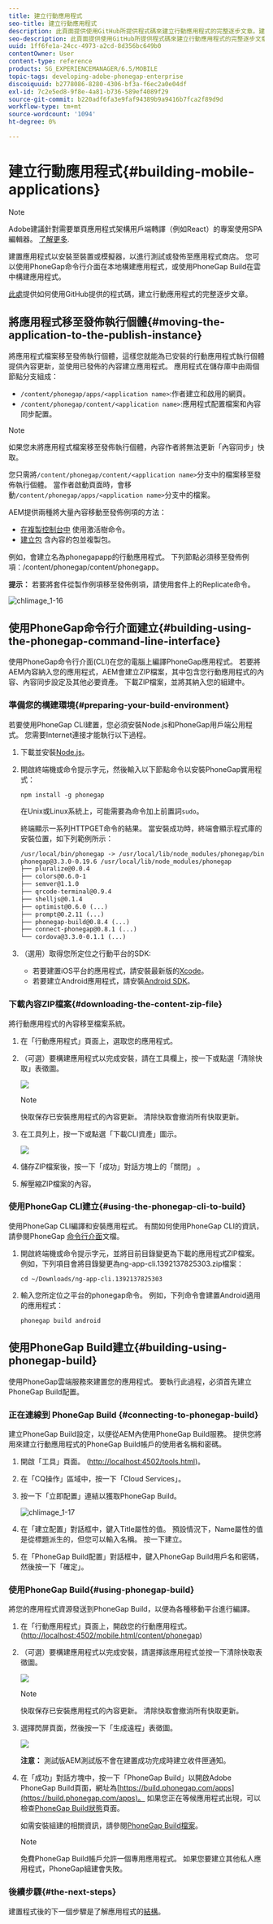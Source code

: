 ```yaml
---
title: 建立行動應用程式
seo-title: 建立行動應用程式
description: 此頁面提供使用GitHub所提供程式碼來建立行動應用程式的完整逐步文章。建置您的應用程式以安裝至裝置或模擬器，以進行測試或發佈至應用程式商店。 您可以使用PhoneGap命令行介面在本地構建應用程式，或使用PhoneGap Build在雲中構建應用程式。
seo-description: 此頁面提供使用GitHub所提供程式碼來建立行動應用程式的完整逐步文章。建置您的應用程式以安裝至裝置或模擬器，以進行測試或發佈至應用程式商店。 您可以使用PhoneGap命令行介面在本地構建應用程式，或使用PhoneGap Build在雲中構建應用程式。
uuid: 1ff6fe1a-24cc-4973-a2cd-8d356bc649b0
contentOwner: User
content-type: reference
products: SG_EXPERIENCEMANAGER/6.5/MOBILE
topic-tags: developing-adobe-phonegap-enterprise
discoiquuid: b2778086-8280-4306-bf3a-f6ec2a0e04df
exl-id: 7c2e5ed8-9f8e-4a81-b736-589ef4089f29
source-git-commit: b220adf6fa3e9faf94389b9a9416b7fca2f89d9d
workflow-type: tm+mt
source-wordcount: '1094'
ht-degree: 0%

---
```


# 建立行動應用程式{#building-mobile-applications}

>[!NOTE]
>
>Adobe建議針對需要單頁應用程式架構用戶端轉譯（例如React）的專案使用SPA編輯器。 [了解更多](/help/sites-developing/spa-overview.md).

建置應用程式以安裝至裝置或模擬器，以進行測試或發佈至應用程式商店。 您可以使用PhoneGap命令行介面在本地構建應用程式，或使用PhoneGap Build在雲中構建應用程式。

[此處](https://helpx.adobe.com/experience-manager/using/aem62_mobile.html)提供如何使用GitHub提供的程式碼，建立行動應用程式的完整逐步文章。

## 將應用程式移至發佈執行個體{#moving-the-application-to-the-publish-instance}

將應用程式檔案移至發佈執行個體，這樣您就能為已安裝的行動應用程式執行個體提供內容更新，並使用已發佈的內容建立應用程式。 應用程式在儲存庫中由兩個節點分支組成：

* `/content/phonegap/apps/<application name>`:作者建立和啟用的網頁。
* `/content/phonegap/content/<application name>`:應用程式配置檔案和內容同步配置。

>[!NOTE]
>
>如果您未將應用程式檔案移至發佈執行個體，內容作者將無法更新「內容同步」快取。

您只需將`/content/phonegap/content/<application name>`分支中的檔案移至發佈執行個體。 當作者啟動頁面時，會移動`/content/phonegap/apps/<application name>`分支中的檔案。

AEM提供兩種將大量內容移動至發佈例項的方法：

* [在複製控制台中](/help/sites-authoring/publishing-pages.md) 使用激活樹命令。
* [建立包](/help/sites-administering/package-manager.md) 含內容的包並複製包。

例如，會建立名為phonegapapp的行動應用程式。 下列節點必須移至發佈例項：/content/phonegap/content/phonegapp。

**提示：** 若要將套件從製作例項移至發佈例項，請使用套件上的Replicate命令。

![chlimage_1-16](assets/chlimage_1-16.png)

## 使用PhoneGap命令行介面建立{#building-using-the-phonegap-command-line-interface}

使用PhoneGap命令行介面(CLI)在您的電腦上編譯PhoneGap應用程式。 若要將AEM內容納入您的應用程式，AEM會建立ZIP檔案，其中包含您行動應用程式的內容、內容同步設定及其他必要資產。 下載ZIP檔案，並將其納入您的組建中。

### 準備您的構建環境{#preparing-your-build-environment}

若要使用PhoneGap CLI建置，您必須安裝Node.js和PhoneGap用戶端公用程式。 您需要Internet連接才能執行以下過程。

1. 下載並安裝[Node.js](https://nodejs.org/)。
1. 開啟終端機或命令提示字元，然後輸入以下節點命令以安裝PhoneGap實用程式：

   ```shell
   npm install -g phonegap
   ```

   在Unix或Linux系統上，可能需要為命令加上前置詞`sudo`。

   終端顯示一系列HTTPGET命令的結果。 當安裝成功時，終端會顯示程式庫的安裝位置，如下列範例所示：

   ```xml
   /usr/local/bin/phonegap -> /usr/local/lib/node_modules/phonegap/bin/phonegap.js
   phonegap@3.3.0-0.19.6 /usr/local/lib/node_modules/phonegap
   ├── pluralize@0.0.4
   ├── colors@0.6.0-1
   ├── semver@1.1.0
   ├── qrcode-terminal@0.9.4
   ├── shelljs@0.1.4
   ├── optimist@0.6.0 (...)
   ├── prompt@0.2.11 (...)
   ├── phonegap-build@0.8.4 (...)
   ├── connect-phonegap@0.8.1 (...)
   └── cordova@3.3.0-0.1.1 (...)
   ```

1. （選用）取得您所定位之行動平台的SDK:

   * 若要建置iOS平台的應用程式，請安裝最新版的[Xcode](https://developer.apple.com/xcode/)。
   * 若要建立Android應用程式，請安裝[Android SDK](https://developer.android.com/)。

### 下載內容ZIP檔案{#downloading-the-content-zip-file}

將行動應用程式的內容移至檔案系統。

1. 在「行動應用程式」頁面上，選取您的應用程式。
1. （可選）要構建應用程式以完成安裝，請在工具欄上，按一下或點選「清除快取」表徵圖。

   ![](do-not-localize/chlimage_1.png)

   >[!NOTE]
   >
   >快取保存已安裝應用程式的內容更新。 清除快取會撤消所有快取更新。

1. 在工具列上，按一下或點選「下載CLI資產」圖示。

   ![](do-not-localize/chlimage_1-1.png)

1. 儲存ZIP檔案後，按一下「成功」對話方塊上的「關閉」 。
1. 解壓縮ZIP檔案的內容。

### 使用PhoneGap CLI建立{#using-the-phonegap-cli-to-build}

使用PhoneGap CLI編譯和安裝應用程式。 有關如何使用PhoneGap CLI的資訊，請參閱PhoneGap [命令行介面](https://docs.phonegap.com/en/3.0.0/guide_cli_index.md.html)文檔。

1. 開啟終端機或命令提示字元，並將目前目錄變更為下載的應用程式ZIP檔案。 例如，下列項目會將目錄變更為ng-app-cli.1392137825303.zip檔案：

   ```shell
   cd ~/Downloads/ng-app-cli.1392137825303
   ```

1. 輸入您所定位之平台的phonegap命令。 例如，下列命令會建置Android適用的應用程式：

   ```shell
   phonegap build android
   ```

## 使用PhoneGap Build建立{#building-using-phonegap-build}

使用PhoneGap雲端服務來建置您的應用程式。 要執行此過程，必須首先建立PhoneGap Build配置。

### 正在連線到 PhoneGap Build {#connecting-to-phonegap-build}

建立PhoneGap Build設定，以便從AEM內使用PhoneGap Build服務。 提供您將用來建立行動應用程式的PhoneGap Build帳戶的使用者名稱和密碼。

1. 開啟「工具」頁面。 ([http://localhost:4502/tools.html](http://localhost:4502/tools.html))。
1. 在「CQ操作」區域中，按一下「Cloud Services」。
1. 按一下「立即配置」連結以獲取PhoneGap Build。

   ![chlimage_1-17](assets/chlimage_1-17.png)

1. 在「建立配置」對話框中，鍵入Title屬性的值。 預設情況下，Name屬性的值是從標題派生的，但您可以輸入名稱。 按一下建立。
1. 在「PhoneGap Build配置」對話框中，鍵入PhoneGap Build用戶名和密碼，然後按一下「確定」。

### 使用PhoneGap Build{#using-phonegap-build}

將您的應用程式資源發送到PhoneGap Build，以便為各種移動平台進行編譯。

1. 在「行動應用程式」頁面上，開啟您的行動應用程式。 ([http://localhost:4502/mobile.html/content/phonegap](http://localhost:4502/mobile.html/content/phonegap))
1. （可選）要構建應用程式以完成安裝，請選擇該應用程式並按一下清除快取表徵圖。

   ![](do-not-localize/chlimage_1-2.png)

   >[!NOTE]
   >
   >快取保存已安裝應用程式的內容更新。 清除快取會撤消所有快取更新。

1. 選擇閃屏頁面，然後按一下「生成遠程」表徵圖。

   ![](do-not-localize/chlimage_1-3.png)

   **注意：** 測試版AEM測試版不會在建置成功完成時建立收件匣通知。

1. 在「成功」對話方塊中，按一下「PhoneGap Build」以開啟Adobe PhoneGap Build頁面，網址為[https://build.phonegap.com/apps](https://build.phonegap.com/apps)。 如果您正在等候應用程式出現，可以檢查[PhoneGap Build狀態](https://status.build.phonegap.com/)頁面。

   如需安裝組建的相關資訊，請參閱[PhoneGap Build檔案](https://docs.build.phonegap.com/en_US/3.1.0/#googtrans%28en%29)。

   >[!NOTE]
   >
   >免費PhoneGap Build帳戶允許一個專用應用程式。 如果您要建立其他私人應用程式，PhoneGap組建會失敗。

### 後續步驟{#the-next-steps}

建置程式後的下一個步驟是了解應用程式的[結構](/help/mobile/phonegap-structure-an-app.md)。
